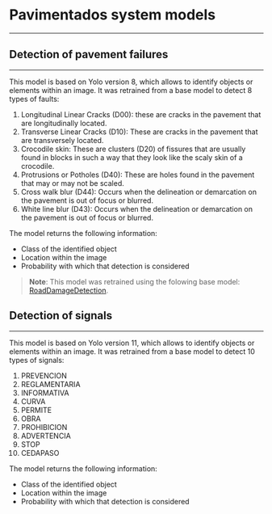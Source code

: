 # Pavimentados system models
---

## Detection of pavement failures
---

This model is based on Yolo version 8, which allows to identify objects or elements within an image. 
It was retrained from a base model to detect 8 types of faults:

1. Longitudinal Linear Cracks (D00): these are cracks in the pavement that are longitudinally located.
2. Transverse Linear Cracks (D10): These are cracks in the pavement that are transversely located.
3. Crocodile skin: These are clusters (D20) of fissures that are usually found in blocks in such a way that they look like the scaly skin of a crocodile.
4. Protrusions or Potholes (D40): These are holes found in the pavement that may or may not be scaled.
5. Cross walk blur (D44): Occurs when the delineation or demarcation on the pavement is out of focus or blurred.
6. White line blur (D43): Occurs when the delineation or demarcation on the pavement is out of focus or blurred.

The model returns the following information:
 - Class of the identified object
 - Location within the image
 - Probability with which that detection is considered

> **Note**: This model was retrained using the folowing base model: [RoadDamageDetection](https://github.com/oracl4/RoadDamageDetection).

## Detection of signals
---

This model is based on Yolo version 11, which allows to identify objects or elements within an image. 
It was retrained from a base model to detect 10 types of signals:

1. PREVENCION
2. REGLAMENTARIA
3. INFORMATIVA
4. CURVA
5. PERMITE
6. OBRA
7. PROHIBICION
8. ADVERTENCIA
9. STOP
10. CEDAPASO

The model returns the following information:
 - Class of the identified object
 - Location within the image
 - Probability with which that detection is considered
